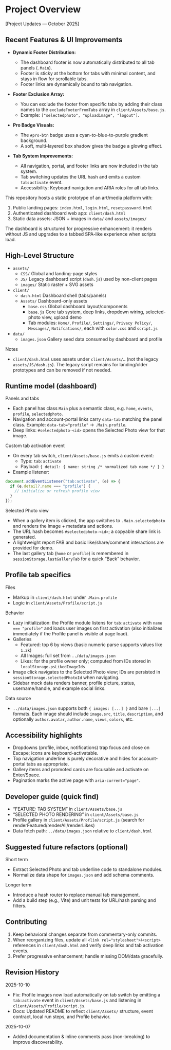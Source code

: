 # Project Overview

[Project Updates — October 2025]

## Recent Features & UI Improvements

- **Dynamic Footer Distribution:**

  - The dashboard footer is now automatically distributed to all tab panels (`.Main`).
  - Footer is sticky at the bottom for tabs with minimal content, and stays in flow for scrollable tabs.
  - Footer links are dynamically bound to tab navigation.

- **Footer Exclusion Array:**

  - You can exclude the footer from specific tabs by adding their class names to the `excludeFooterFromTabs` array in `client/Assets/base.js`.
  - Example: `["selectedphoto", "uploadimage", "logout"]`.

- **Pro Badge Visuals:**

  - The `#pro-btn` badge uses a cyan-to-blue-to-purple gradient background.
  - A soft, multi-layered box shadow gives the badge a glowing effect.

- **Tab System Improvements:**
  - All navigation, portal, and footer links are now included in the tab system.
  - Tab switching updates the URL hash and emits a custom `tab:activate` event.
  - Accessibility: Keyboard navigation and ARIA roles for all tab links.

This repository hosts a static prototype of an art/media platform with:

1. Public landing pages: `index.html`, `login.html`, `resetpassword.html`
2. Authenticated dashboard web app: `client/dash.html`
3. Static data assets: JSON + images in `data/` and `assets/images/`

The dashboard is structured for progressive enhancement: it renders without JS and upgrades to a tabbed SPA-like experience when scripts load.

## High-Level Structure

- `assets/`
  - `CSS/` Global and landing-page styles
  - `JS/` Legacy dashboard script (`dash.js`) used by non-client pages
  - `images/` Static raster + SVG assets
- `client/`
  - `dash.html` Dashboard shell (tabs/panels)
  - `Assets/` Dashboard-only assets
    - `base.css` Global dashboard layout/components
    - `base.js` Core tab system, deep links, dropdown wiring, selected-photo view, upload demo
    - Tab modules: `Home/`, `Profile/`, `Settings/`, `Privacy Policy/`, `Messages/`, `Notifcations/`, each with `color.css` and `script.js`
- `data/`
  - `images.json` Gallery seed data consumed by dashboard and profile

Notes

- `client/dash.html` uses assets under `client/Assets/…` (not the legacy `assets/JS/dash.js`). The legacy script remains for landing/older prototypes and can be removed if not needed.

## Runtime model (dashboard)

Panels and tabs

- Each panel has class `Main` plus a semantic class, e.g. `home`, `events`, `profile`, `selectedphoto`.
- Navigation and account-portal links carry `data-tab` matching the panel class. Example: `data-tab="profile"` -> `.Main.profile`.
- Deep links: `#selectedphoto-<id>` opens the Selected Photo view for that image.

Custom tab activation event

- On every tab switch, `client/Assets/base.js` emits a custom event:
  - Type: `tab:activate`
  - Payload: `{ detail: { name: string /* normalized tab name */ } }`
- Example listener:

```js
document.addEventListener("tab:activate", (e) => {
  if (e.detail?.name === "profile") {
    // initialize or refresh profile view
  }
});
```

Selected Photo view

- When a gallery item is clicked, the app switches to `.Main.selectedphoto` and renders the image + metadata and actions.
- The URL hash becomes `#selectedphoto-<id>`; a copyable share link is generated.
- A lightweight report FAB and basic like/share/comment interactions are provided for demo.
- The last gallery tab (`home` or `profile`) is remembered in `sessionStorage.lastGalleryTab` for a quick “Back” behavior.

## Profile tab specifics

Files

- Markup in `client/dash.html` under `.Main.profile`
- Logic in `client/Assets/Profile/script.js`

Behavior

- Lazy initialization: the Profile module listens for `tab:activate` with `name === "profile"` and loads user images on first activation (also initializes immediately if the Profile panel is visible at page load).
- Galleries
  - Featured: top 6 by views (basic numeric parse supports values like `1.2k`)
  - All Images: full set from `../data/images.json`
  - Likes: for the profile owner only; computed from IDs stored in `localStorage.psLikedImageIds`
- Image click navigates to the Selected Photo view; IDs are persisted in `sessionStorage.selectedPhotoId` when navigating.
- Sidebar mock data renders banner, profile picture, status, username/handle, and example social links.

Data source

- `../data/images.json` supports both `{ images: [...] }` and bare `[...]` formats. Each image should include `image.src`, `title`, `description`, and optionally `author.avatar`, `author.name`, `views`, `colors`, etc.

## Accessibility highlights

- Dropdowns (profile, inbox, notifications) trap focus and close on Escape; icons are keyboard-activatable.
- Top navigation underline is purely decorative and hides for account-portal tabs as appropriate.
- Gallery items and promoted cards are focusable and activate on Enter/Space.
- Pagination marks the active page with `aria-current="page"`.

## Developer guide (quick find)

- “FEATURE: TAB SYSTEM” in `client/Assets/base.js`
- “SELECTED PHOTO RENDERING” in `client/Assets/base.js`
- Profile gallery in `client/Assets/Profile/script.js` (search for renderFeatured/renderAll/renderLikes)
- Data fetch path: `../data/images.json` relative to `client/dash.html`

## Suggested future refactors (optional)

Short term

- Extract Selected Photo and tab underline code to standalone modules.
- Normalize data shape for `images.json` and add schema comments.

Longer term

- Introduce a hash router to replace manual tab management.
- Add a build step (e.g., Vite) and unit tests for URL/hash parsing and filters.

## Contributing

1. Keep behavioral changes separate from commentary-only commits.
2. When reorganizing files, update all `<link rel="stylesheet">`/`<script>` references in `client/dash.html` and verify deep links and tab activation events.
3. Prefer progressive enhancement; handle missing DOM/data gracefully.

## Revision History

2025-10-10

- Fix: Profile images now load automatically on tab switch by emitting a `tab:activate` event in `client/Assets/base.js` and listening in `client/Assets/Profile/script.js`.
- Docs: Updated README to reflect `client/Assets/` structure, event contract, local run steps, and Profile behavior.

2025-10-07

- Added documentation & inline comments pass (non-breaking) to improve discoverability.
